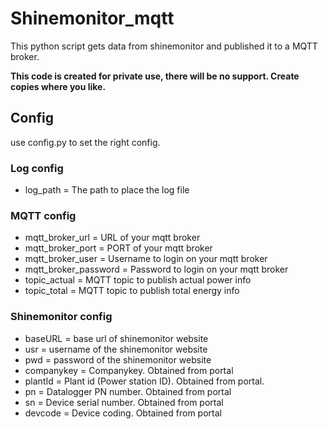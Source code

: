 # Shinemonitor_mqtt
This python script gets data from shinemonitor and published it to a MQTT broker.

**This code is created for private use, there will be no support. 
Create copies where you like.**

## Config
use config.py to set the right config.

### Log config
- log_path = The path to place the log file

### MQTT config
- mqtt_broker_url = URL of your mqtt broker
- mqtt_broker_port = PORT of your mqtt broker
- mqtt_broker_user = Username to login on your mqtt broker
- mqtt_broker_password = Password to login on your mqtt broker
- topic_actual = MQTT topic to publish actual power info
- topic_total = MQTT topic to publish total energy info

### Shinemonitor config
- baseURL = base url of shinemonitor website
- usr = username of the shinemonitor website
- pwd = password of the shinemonitor website
- companykey = Companykey. Obtained from portal
- plantId = Plant id (Power station ID). Obtained from portal.
- pn = Datalogger PN number. Obtained from portal
- sn = Device serial number. Obtained from portal
- devcode = Device coding. Obtained from portal
